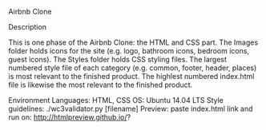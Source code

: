 Airbnb Clone

Description



This is one phase of the Airbnb Clone: the HTML and CSS part. The Images folder holds icons for the site (e.g. logo, bathroom icons, bedroom icons, guest icons). The Styles folder holds CSS styling files. The largest numbered style file of each category (e.g. common, footer, header, places) is most relevant to the finished product. The highlest numbered index.html file is likewise the most relevant to the finished product.


Environment
Languages: HTML, CSS
OS: Ubuntu 14.04 LTS
Style guidelines: ./wc3validator.py [filename]
Preview: paste index.html link and run on: http://htmlpreview.github.io/?
